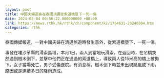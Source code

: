```yaml
---
layout: post
title: 中國夫婦遊客在泰國清邁從索道橋墮下一死一傷
date: 2024-08-04 00:56:22.000000000 +08:00
link: https://news.rthk.hk/rthk/ch/component/k2/1764631-20240804.htm
categories: rthk
---
```


泰國傳媒報道，一對中國夫婦在清邁旅遊時發生意外，從索道橋墮下，一死一傷。

事發在堆沙革縣的滑索區域，本月1日，兩人到當地玩滑索，在返回時，在吊橋突然遇到樹木倒下，並擊中他們正在通過的索道橋上，導致兩人從15米高的橋上被拋下。女子當場死亡，男子受傷送院。有消息稱，樹木倒下時並未出現颳風或下雨，原因或是連續多日的降雨造成。
